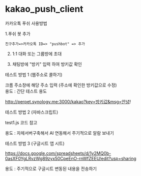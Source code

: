 # kakao_push_client

카카오톡 푸쉬 사용방법

1.푸쉬 봇 추가

    친구추가=>카카오톡 ID=> "pushbot" => 추가

2. 1:1 대화 또는 그룹방에 초대

3. 채팅방에 "방키" 입력 하여 방키값 확인

테스트 방법 1 (웹주소로 콜하기)

크롬 주소창에 해당 주소 입력 (주소에 확인한 방키값으로 수정)  
용도 : 간단 테스트 용도

http://perpet.synology.me:3000/kakao?key=방키값&msg=안녕!

테스트 방법 2 (자바스크립트)

test1.js 코드 참고

용도 : 자체서버구축해서 AI 연동해서 주기적으로 알람 보내기


테스트 방법 3 (구글시트 앱 시트)

https://docs.google.com/spreadsheets/d/1y2MQ0b-0asXF0YgLRvzWg89zyx50CpeEnO-rnWfZEEU/edit?usp=sharing

용도 : 주기적으로 구글시트 변동된 내용을 전송하기 